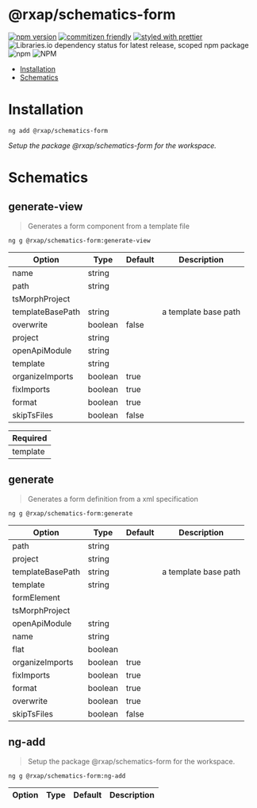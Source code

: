 @rxap/schematics-form
======

[![npm version](https://img.shields.io/npm/v/@rxap/schematics-form?style=flat-square)](https://www.npmjs.com/package/@rxap/schematics-form)
[![commitizen friendly](https://img.shields.io/badge/commitizen-friendly-brightgreen.svg?style=flat-square)](https://commitizen.github.io/cz-cli/)
[![styled with prettier](https://img.shields.io/badge/styled_with-prettier-ff69b4.svg?style=flat-square)](https://github.com/prettier/prettier)
![Libraries.io dependency status for latest release, scoped npm package](https://img.shields.io/librariesio/release/npm/@rxap/schematics-form)
![npm](https://img.shields.io/npm/dm/@rxap/schematics-form)
![NPM](https://img.shields.io/npm/l/@rxap/schematics-form)

> 

- [Installation](#installation)
- [Schematics](#schematics)

# Installation

```
ng add @rxap/schematics-form
```

*Setup the package @rxap/schematics-form for the workspace.*

# Schematics

## generate-view
> Generates a form component from a template file

```
ng g @rxap/schematics-form:generate-view
```

Option | Type | Default | Description
--- | --- | --- | ---
name | string |  | 
path | string |  | 
tsMorphProject |  |  | 
templateBasePath | string |  | a template base path
overwrite | boolean | false | 
project | string |  | 
openApiModule | string |  | 
template | string |  | 
organizeImports | boolean | true | 
fixImports | boolean | true | 
format | boolean | true | 
skipTsFiles | boolean | false | 

| Required |
| --- |
| template |

## generate
> Generates a form definition from a xml specification

```
ng g @rxap/schematics-form:generate
```

Option | Type | Default | Description
--- | --- | --- | ---
path | string |  | 
project | string |  | 
templateBasePath | string |  | a template base path
template | string |  | 
formElement |  |  | 
tsMorphProject |  |  | 
openApiModule | string |  | 
name | string |  | 
flat | boolean |  | 
organizeImports | boolean | true | 
fixImports | boolean | true | 
format | boolean | true | 
overwrite | boolean | true | 
skipTsFiles | boolean | false | 


## ng-add
> Setup the package @rxap/schematics-form for the workspace.

```
ng g @rxap/schematics-form:ng-add
```

Option | Type | Default | Description
--- | --- | --- | ---


